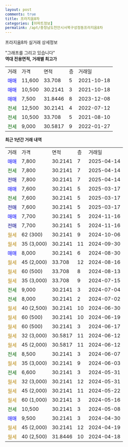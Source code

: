 ```yaml
---
layout: post
comments: true
title: 프라지움8차
categories: [아파트정보]
permalink: /apt/충청남도천안시서북구성정동프라지움8차
---
```


프라지움8차 실거래 상세정보

<script type="text/javascript">
  google.charts.load('current', {'packages':['line', 'corechart']});
  google.charts.setOnLoadCallback(drawChart);

  function drawChart() {
    var data = new google.visualization.DataTable();
    data.addColumn('date', '거래일');
    data.addColumn('number', "매매");
    data.addColumn('number', "전세");
    data.addColumn('number', "전매");

    data.addRows([[new Date(Date.parse("2025-04-14")), 7800, null, null], [new Date(Date.parse("2025-04-14")), null, 7800, null], [new Date(Date.parse("2025-04-14")), null, null, 7800], [new Date(Date.parse("2025-03-17")), 7600, null, null], [new Date(Date.parse("2025-03-17")), null, 7600, null], [new Date(Date.parse("2025-03-17")), null, null, 7600], [new Date(Date.parse("2024-11-16")), 7700, null, null], [new Date(Date.parse("2024-11-16")), null, null, 7700], [new Date(Date.parse("2024-10-06")), null, null, null], [new Date(Date.parse("2024-09-30")), null, null, null], [new Date(Date.parse("2024-08-30")), 8000, null, null], [new Date(Date.parse("2024-08-16")), null, null, null], [new Date(Date.parse("2024-08-13")), null, null, null], [new Date(Date.parse("2024-07-15")), null, null, null], [new Date(Date.parse("2024-07-04")), null, 9000, null], [new Date(Date.parse("2024-07-02")), null, 8000, null], [new Date(Date.parse("2024-06-30")), null, null, null], [new Date(Date.parse("2024-06-19")), null, null, null], [new Date(Date.parse("2024-06-17")), null, null, null], [new Date(Date.parse("2024-06-12")), null, null, null], [new Date(Date.parse("2024-06-12")), null, null, null], [new Date(Date.parse("2024-06-07")), null, 8500, null], [new Date(Date.parse("2024-06-03")), null, null, null], [new Date(Date.parse("2024-05-31")), null, 6600, null], [new Date(Date.parse("2024-05-31")), null, null, null], [new Date(Date.parse("2024-05-22")), null, null, null], [new Date(Date.parse("2024-05-16")), null, null, null], [new Date(Date.parse("2024-05-08")), null, 10500, null], [new Date(Date.parse("2024-04-30")), 9500, null, null], [new Date(Date.parse("2024-04-19")), null, null, null], [new Date(Date.parse("2024-04-18")), null, null, null]]);

    var options = {
      hAxis: {
        format: 'yyyy/MM/dd'
      },    
      lineWidth: 0,
      pointsVisible: true,    
      title: '최근 1년간 유형별 실거래가 분포',
      legend: { position: 'bottom' }
    };

    var formatter = new google.visualization.NumberFormat({pattern:'###,###'} );
    formatter.format(data, 1);
    formatter.format(data, 2);
    
    setTimeout(function() {
        var chart = new google.visualization.LineChart(document.getElementById('columnchart_material'));
        chart.draw(data, (options));
        document.getElementById('loading').style.display = 'none';
    }, 200);
  }
</script>


<div id="loading" style="z-index:20; display: block; margin-left: 0px">"그래프를 그리고 있습니다"</div>
<div id="columnchart_material" style="width: 95%; margin-left: 0px; display: block"></div>
<!-- contents start -->
<b>역대 전용면적, 거래별 최고가</b>
<table class="sortable">
    <tr>
      <td>거래</td>
      <td>가격</td>
      <td>면적</td>
      <td>층</td>
      <td>거래일</td>
    </tr>
        <tr>
          <td><a style="color: blue">매매</a></td>
          <td>11,600</td>
          <td>33.708</td>
          <td>5</td>
          <td>2021-10-18</td>
        </tr>            <tr>
          <td><a style="color: blue">매매</a></td>
          <td>10,500</td>
          <td>30.2141</td>
          <td>3</td>
          <td>2021-10-18</td>
        </tr>            <tr>
          <td><a style="color: blue">매매</a></td>
          <td>7,500</td>
          <td>31.8446</td>
          <td>8</td>
          <td>2023-12-08</td>
        </tr>        
        <tr>
              <td><a style="color: darkgreen">전세</a></td>
              <td>12,500</td>
              <td>30.2141</td>
              <td>4</td>
              <td>2022-07-12</td>
            </tr>            <tr>
              <td><a style="color: darkgreen">전세</a></td>
              <td>10,500</td>
              <td>33.708</td>
              <td>5</td>
              <td>2021-08-10</td>
            </tr>            <tr>
              <td><a style="color: darkgreen">전세</a></td>
              <td>9,000</td>
              <td>30.5817</td>
              <td>9</td>
              <td>2022-01-27</td>
            </tr>        
    
</table>

<b>최근 1년간 거래 내역</b>

<table class="sortable">
    <tr>
      <td>거래</td>
      <td>가격</td>
      <td>면적</td>
      <td>층</td>
      <td>거래일</td>
    </tr>
    <tr>
      <td><a style="color: blue">매매</a></td>
      <td>7,800</td>
      <td>30.2141</td>
      <td>7</td>
      <td>2025-04-14</td>
    </tr>          <tr>
      <td><a style="color: darkgreen">전세</a></td>
      <td>7,800</td>
      <td>30.2141</td>
      <td>7</td>
      <td>2025-04-14</td>
    </tr>          <tr>
      <td><a style="color: darkblue">전매</a></td>
      <td>7,800</td>
      <td>30.2141</td>
      <td>7</td>
      <td>2025-04-14</td>
    </tr>          <tr>
      <td><a style="color: blue">매매</a></td>
      <td>7,600</td>
      <td>30.2141</td>
      <td>5</td>
      <td>2025-03-17</td>
    </tr>          <tr>
      <td><a style="color: darkgreen">전세</a></td>
      <td>7,600</td>
      <td>30.2141</td>
      <td>5</td>
      <td>2025-03-17</td>
    </tr>          <tr>
      <td><a style="color: darkblue">전매</a></td>
      <td>7,600</td>
      <td>30.2141</td>
      <td>5</td>
      <td>2025-03-17</td>
    </tr>          <tr>
      <td><a style="color: blue">매매</a></td>
      <td>7,700</td>
      <td>30.2141</td>
      <td>5</td>
      <td>2024-11-16</td>
    </tr>          <tr>
      <td><a style="color: darkblue">전매</a></td>
      <td>7,700</td>
      <td>30.2141</td>
      <td>5</td>
      <td>2024-11-16</td>
    </tr>          <tr>
      <td><a style="color: darkgoldenrod">월세</a></td>
      <td>62 (300)</td>
      <td>30.2141</td>
      <td>9</td>
      <td>2024-10-06</td>
    </tr>          <tr>
      <td><a style="color: darkgoldenrod">월세</a></td>
      <td>35 (3,000)</td>
      <td>30.2141</td>
      <td>11</td>
      <td>2024-09-30</td>
    </tr>          <tr>
      <td><a style="color: blue">매매</a></td>
      <td>8,000</td>
      <td>30.2141</td>
      <td>6</td>
      <td>2024-08-30</td>
    </tr>          <tr>
      <td><a style="color: darkgoldenrod">월세</a></td>
      <td>45 (2,000)</td>
      <td>33.708</td>
      <td>12</td>
      <td>2024-08-16</td>
    </tr>          <tr>
      <td><a style="color: darkgoldenrod">월세</a></td>
      <td>60 (500)</td>
      <td>33.708</td>
      <td>8</td>
      <td>2024-08-13</td>
    </tr>          <tr>
      <td><a style="color: darkgoldenrod">월세</a></td>
      <td>35 (3,000)</td>
      <td>33.708</td>
      <td>9</td>
      <td>2024-07-15</td>
    </tr>          <tr>
      <td><a style="color: darkgreen">전세</a></td>
      <td>9,000</td>
      <td>30.2141</td>
      <td>3</td>
      <td>2024-07-04</td>
    </tr>          <tr>
      <td><a style="color: darkgreen">전세</a></td>
      <td>8,000</td>
      <td>30.2141</td>
      <td>2</td>
      <td>2024-07-02</td>
    </tr>          <tr>
      <td><a style="color: darkgoldenrod">월세</a></td>
      <td>40 (2,500)</td>
      <td>30.2141</td>
      <td>10</td>
      <td>2024-06-30</td>
    </tr>          <tr>
      <td><a style="color: darkgoldenrod">월세</a></td>
      <td>60 (500)</td>
      <td>30.2141</td>
      <td>10</td>
      <td>2024-06-19</td>
    </tr>          <tr>
      <td><a style="color: darkgoldenrod">월세</a></td>
      <td>60 (500)</td>
      <td>30.2141</td>
      <td>3</td>
      <td>2024-06-17</td>
    </tr>          <tr>
      <td><a style="color: darkgoldenrod">월세</a></td>
      <td>32 (3,000)</td>
      <td>30.5817</td>
      <td>11</td>
      <td>2024-06-12</td>
    </tr>          <tr>
      <td><a style="color: darkgoldenrod">월세</a></td>
      <td>45 (2,000)</td>
      <td>30.5817</td>
      <td>11</td>
      <td>2024-06-12</td>
    </tr>          <tr>
      <td><a style="color: darkgreen">전세</a></td>
      <td>8,500</td>
      <td>30.2141</td>
      <td>3</td>
      <td>2024-06-07</td>
    </tr>          <tr>
      <td><a style="color: darkgoldenrod">월세</a></td>
      <td>35 (3,000)</td>
      <td>30.2141</td>
      <td>9</td>
      <td>2024-06-03</td>
    </tr>          <tr>
      <td><a style="color: darkgreen">전세</a></td>
      <td>6,600</td>
      <td>30.2141</td>
      <td>3</td>
      <td>2024-05-31</td>
    </tr>          <tr>
      <td><a style="color: darkgoldenrod">월세</a></td>
      <td>32 (3,000)</td>
      <td>30.2141</td>
      <td>12</td>
      <td>2024-05-31</td>
    </tr>          <tr>
      <td><a style="color: darkgoldenrod">월세</a></td>
      <td>45 (2,000)</td>
      <td>30.2141</td>
      <td>11</td>
      <td>2024-05-22</td>
    </tr>          <tr>
      <td><a style="color: darkgoldenrod">월세</a></td>
      <td>60 (1,000)</td>
      <td>30.2141</td>
      <td>3</td>
      <td>2024-05-16</td>
    </tr>          <tr>
      <td><a style="color: darkgreen">전세</a></td>
      <td>10,500</td>
      <td>30.2141</td>
      <td>3</td>
      <td>2024-05-08</td>
    </tr>          <tr>
      <td><a style="color: blue">매매</a></td>
      <td>9,500</td>
      <td>30.2141</td>
      <td>3</td>
      <td>2024-04-30</td>
    </tr>          <tr>
      <td><a style="color: darkgoldenrod">월세</a></td>
      <td>45 (2,000)</td>
      <td>30.2141</td>
      <td>12</td>
      <td>2024-04-19</td>
    </tr>          <tr>
      <td><a style="color: darkgoldenrod">월세</a></td>
      <td>40 (2,500)</td>
      <td>31.8446</td>
      <td>10</td>
      <td>2024-04-18</td>
    </tr>      </table>
<!-- contents end -->    

